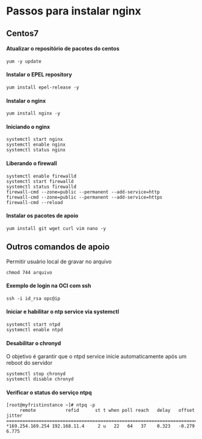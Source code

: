 # Passos para instalar nginx
## Centos7

#### Atualizar o repositório de pacotes do centos

```
yum -y update
```

#### Instalar o EPEL repository
```
yum install epel-release -y
```

#### Instalar o nginx

```
yum install nginx -y
```


#### Iniciando o nginx
```
systemctl start nginx
systemctl enable nginx
systemctl status nginx
```

#### Liberando o firewall

```
systemctl enable firewalld
systemctl start firewalld
systemctl status firewalld
firewall-cmd --zone=public --permanent --add-service=http
firewall-cmd --zone=public --permanent --add-service=https
firewall-cmd --reload
```

#### Instalar os pacotes de apoio
```
yum install git wget curl vim nano -y
```

## Outros comandos de apoio

Permitir usuário local de gravar no arquivo

```
chmod 744 arquivo
```

#### Exemplo de login na OCI com ssh

```
ssh -i id_rsa opc@ip
```
#### Iniciar e habilitar o ntp service via systemctl

```
systemctl start ntpd 
systemctl enable ntpd 
```

#### Desabilitar o chronyd 

O objetivo é garantir que o ntpd service inicie automaticamente após um reboot do servidor

```
systemctl stop chronyd
systemctl disable chronyd 
```
#### Verificar o status do serviço ntpq
```
[root@myfristinstance ~]# ntpq -p
     remote           refid      st t when poll reach   delay   offset  jitter
==============================================================================
*169.254.169.254 192.168.11.4     2 u   22   64   37    0.323   -0.279   6.775
```
